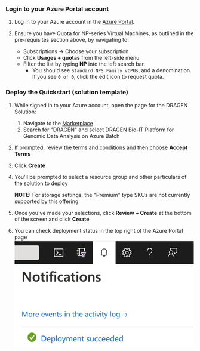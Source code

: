 ### Login to your Azure Portal account

1. Log in to your Azure account in the [Azure Portal](https://portal.azure.com).
1. Ensure you have Quota for NP-series Virtual Machines, as outlined in the
   pre-requisites section above, by navigating to:

   * Subscriptions -> Choose your subscription
   * Click **Usages + quotas** from the left-side menu
   * Filter the list by typing **NP** into the left search bar.
        * You should see `Standard NPS Family vCPUs`, and a denomination. If you see
          `0 of 0`, click the edit icon to request quota.

### Deploy the Quickstart (solution template)

1. While signed in to your Azure account, open the page for the DRAGEN Solution:
   1. Navigate to the [Marketplace](https://ms.portal.azure.com/#blade/Microsoft_Azure_Marketplace/GalleryMenuBlade/selectedMenuItemId/home)
   1. Search for "DRAGEN" and select DRAGEN Bio-IT Platform for Genomic Data Analysis on Azure Batch
1. If prompted, review the terms and conditions and then choose **Accept Terms**
1. Click **Create**
1. You'll be prompted to select a resource group and other particulars of the solution to deploy

    **NOTE:** For storage settings, the "Premium" type SKUs are not currently supported by this offering
1. Once you've made your selections, click **Review + Create**
   at the bottom of the screen and click **Create**
1. You can check deployment status in the top right of the Azure Portal page
   ![deployment-status](./images/deployment-status.png)
